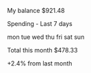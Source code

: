 
  My balance
  $921.48

  Spending - Last 7 days

  mon
  tue
  wed
  thu
  fri
  sat
  sun

  Total this month
  $478.33

  +2.4%
  from last month
